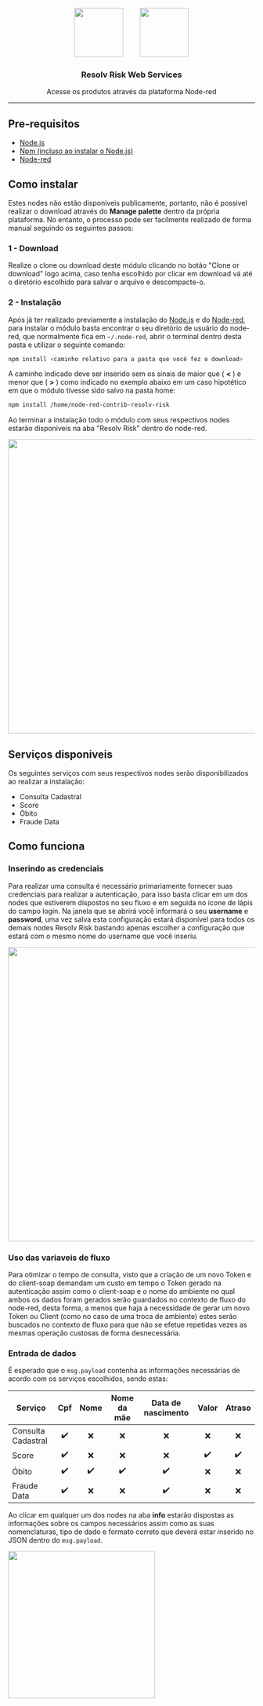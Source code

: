 <p align="center">
  <img style="margin-right: 30px;" src="https://raw.githubusercontent.com/diglopes/node-red-contrib-resolv-risk/master/docs/resolv-risk-logo.png" width="100" />
  <img src="https://raw.githubusercontent.com/diglopes/node-red-contrib-resolv-risk/master/docs/node-red-logo.png" width="100" />
  <h3 align="center">Resolv Risk Web Services</h3>
  <p align="center">Acesse os produtos através da plataforma Node-red</p>
</p>

<hr/>

## Pre-requisitos

- [Node.js](https://nodejs.org/en/download/)
- [Npm (incluso ao instalar o Node.js)](https://www.npmjs.com)
- [Node-red](https://nodered.org/docs/getting-started/local#installing-with-npm)

## Como instalar

Estes nodes não estão disponiveis publicamente, portanto, não é possivel realizar o download através do <b>Manage palette</b> dentro da própria plataforma. No entanto, o processo pode ser facilmente realizado de forma manual seguindo os seguintes passos:

### 1 - Download

Realize o clone ou download deste módulo clicando no botão "Clone or download" logo acima, caso tenha escolhido por clicar em download vá até o diretório escolhido para salvar o arquivo e descompacte-o.

### 2 - Instalação

Após já ter realizado previamente a instalação do [Node.js](https://nodejs.org/en/download/) e do [Node-red](https://nodered.org/docs/getting-started/local#installing-with-npm), para instalar o módulo basta encontrar o seu diretório de usuário do node-red, que normalmente fica em  ```~/.node-red```, abrir o terminal dentro desta pasta e utilizar o seguinte comando:

```bash
npm install <caminho relativo para a pasta que você fez o download>
```
A caminho indicado deve ser inserido sem os sinais de maior que ( <b><</b> ) e menor que ( <b>></b> ) como indicado no  exemplo abaixo em um caso hipotético em que o módulo tivesse sido salvo na pasta home:

```bash
npm install /home/node-red-contrib-resolv-risk
```

Ao terminar a instalação todo o módulo com seus respectivos nodes estarão disponiveis na aba "Resolv Risk" dentro do node-red.
<p>
<img src="https://raw.githubusercontent.com/diglopes/node-red-contrib-resolv-risk/master/docs/resolv-risk-tab.png" width="600" />
</p>

## Serviços disponiveis

Os seguintes serviços com seus respectivos nodes serão disponibilizados ao realizar a instalação:

- Consulta Cadastral
- Score
- Óbito
- Fraude Data

## Como funciona

### Inserindo as credenciais

Para realizar uma consulta é necessário primariamente fornecer suas credenciais para realizar a autenticação, para isso basta clicar em um dos nodes que estiverem dispostos no seu fluxo e em seguida no ícone de lápis do campo login. Na janela que se abrirá você informará o seu <b>username</b> e <b>password</b>, uma vez salva esta configuração estará disponível para todos os demais nodes Resolv Risk bastando apenas escolher a configuração que estará com o mesmo nome do username que você inseriu.

<p>
<img src="https://raw.githubusercontent.com/diglopes/node-red-contrib-resolv-risk/master/docs/credentials-insert.gif" width="600" />
</p>

### Uso das variaveis de fluxo

Para otimizar o tempo de consulta, visto que a criação de um novo Token e do client-soap demandam um custo em tempo o Token gerado na autenticação assim como o client-soap e o nome do ambiente no qual ambos os dados foram gerados serão guardados no contexto de fluxo do node-red, desta forma, a menos que haja a necessidade de gerar um novo Token ou Client (como no caso de uma troca de ambiente) estes serão  buscados no contexto de fluxo para que não se efetue repetidas vezes as mesmas operação custosas de forma desnecessária.

### Entrada de dados

É esperado que o ```msg.payload``` contenha as informações necessárias de acordo com os serviços escolhidos, sendo estas:

| Serviço            | Cpf | Nome | Nome da mãe | Data de nascimento | Valor | Atraso |
| -------------------|:---:|:----:|:-----------:|:------------------:|:-----:|:------:|
| Consulta Cadastral | ✔️  |  ❌  |      ❌     |         ❌         |  ❌   |  ❌   |
| Score              | ✔️  |  ❌  |      ❌     |         ❌         |  ✔️   |  ✔️   |
| Óbito              | ✔️  |  ✔️  |      ✔️     |         ✔️         |  ❌   |  ❌   |
| Fraude Data        | ✔️  |  ❌  |      ❌     |         ✔️         |  ❌   |  ❌   |

Ao clicar em qualquer um dos nodes na aba <b>info</b> estarão dispostas as informações sobre os campos necessários assim como as suas nomenclaturas, tipo de dado e formato correto que deverá estar inserido no JSON dentro do ```msg.payload```.

<p>
<img src="https://raw.githubusercontent.com/diglopes/node-red-contrib-resolv-risk/master/docs/node-help.png" width="300" />
</p>